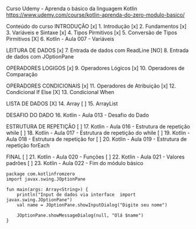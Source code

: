 Curso Udemy - Aprenda o básico da linguagem Kotlin
https://www.udemy.com/course/kotlin-aprenda-do-zero-modulo-basico/

Conteúdo do curso
INTRODUÇÃO
[x] 1. Introdução
[x] 2. Fundamentos
[x] 3. Variáveis e Sintaxe
[x] 4. Tipos Pirmitivos
[x] 5. Conversão de Tipos Pirmitivos
[X] 6. Kotlin - Aula 007 - Variáveis

LEITURA DE DADOS
[x] 7. Entrada de dados com ReadLine
[NO] 8. Entrada de dados com JOptionPane

OPERADORES LOGIGOS
[x] 9. Operadores Lógicos
[x] 10. Operadores de Comparação

OPERADORES CONDICIONAIS
[x] 11. Operadores de Atribuição
[x] 12. Condicional If Else
[X] 13. Condicional When

LISTA DE DADOS
[X] 14. Array
[	] 15. ArrayList

DESAFIO DO DADO
16. Kotlin - Aula 013 - Desafio do Dado

ESTRUTURA DE REPETIÇÃO
[	] 17. Kotlin - Aula 016 - Estrutura de repetição while
[	] 18. Kotlin - Aula 017 - Estrutura de repetição do while
[	] 19. Kotlin - Aula 018 - Estrutura de repetição for
[	] 20. Kotlin - Aula 019 - Estrutura de repetição forEach

FINAL
[	] 21. Kotlin - Aula 020 - Funções
[	] 22. Kotlin - Aula 021 - Valores padrões
[	] 23. Kotlin - Aula 022 - Fim do módulo básico


```
package com.kotlinfromzero
import javax.swing.JOptionPane

fun main(args: Array<String>) {
    println("Input de dados via interface  import javax.swing.JOptionPane")
    val name = JOptionPane.showInputDialog("Digite seu nome")

    JOptionPane.showMessageDialog(null, "Olá $name")
}


```